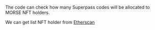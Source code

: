 The code can check how many Superpass codes will be allocated to MORSE NFT holders.

We can get list NFT holder from [Etherscan](https://etherscan.io/exportData?type=tokenholders-nft&contract=0x027da47d6a5692c9b5cb64301a07d978ce3cb16c&decimal=0)